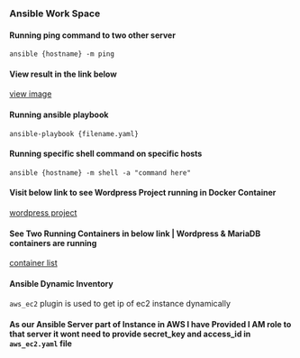 ### Ansible Work Space

#### Running ping command to two other server 
`ansible {hostname} -m ping`
#### View result in the link below 
[view image](https://exadel.s3.eu-central-1.amazonaws.com/ansible.jpg)

#### Running ansible playbook 
`ansible-playbook {filename.yaml}`

#### Running specific shell command on specific hosts
`ansible {hostname} -m shell -a "command here"`

#### Visit below link to see Wordpress Project running in Docker Container
[wordpress project](https://exadel.s3.eu-central-1.amazonaws.com/ansible_wordpress.jpg)

#### See Two Running Containers in below link | Wordpress & MariaDB containers are running
[container list](https://exadel.s3.eu-central-1.amazonaws.com/ansible_container.jpg)

#### Ansible Dynamic Inventory
`aws_ec2` plugin is used to get ip of ec2 instance dynamically 

#### As our Ansible Server part of Instance in AWS I have Provided I AM role to that server it wont need to provide secret_key and access_id in `aws_ec2.yaml` file